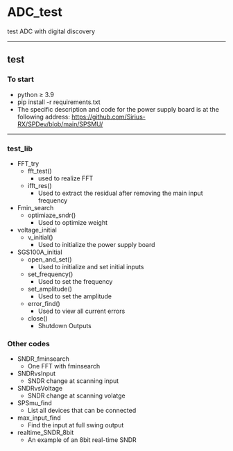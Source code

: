 # ADC_test
test ADC with digital discovery

---
## test
### To start
* python ≥ 3.9
* pip install -r requirements.txt
* The specific description and code for the power supply board is at the following address:
https://github.com/Sirius-RX/SPDev/blob/main/SPSMU/

---
### test_lib
- FFT_try
  - fft_test()
    - used to realize FFT
  - ifft_res()
    - Used to extract the residual after removing the main input frequency
- Fmin_search
  - optimiaze_sndr()
    - Used to optimize weight
- voltage_initial
  - v_initial()
    - Used to initialize the power supply board
- SGS100A_initial
  - open_and_set()
    - Used to initialize and set initial inputs
  - set_frequency()
    - Used to set the frequency
  - set_amplitude()
    - Used to set the amplitude
  - error_find()
    - Used to view all current errors
  - close()
    - Shutdown Outputs

### Other codes
- SNDR_fminsearch
  - One FFT with fminsearch
- SNDRvsInput
  - SNDR change at scanning input
- SNDRvsVoltage
  - SNDR change at scanning volatge
- SPSmu_find
  - List all devices that can be connected
- max_input_find
  - Find the input at full swing output
- realtime_SNDR_8bit
  - An example of an 8bit real-time SNDR



